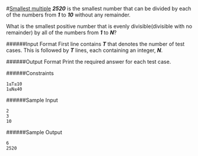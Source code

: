 #[Smallest multiple](https://www.hackerrank.com/contests/projecteuler/challenges/euler005)
**_2520_** is the smallest number that can be divided by each of the numbers from **_1_** to **_10_** without any remainder.

What is the smallest positive number that is evenly divisible(divisible with no remainder) by all of the numbers from **_1_** to **_N_**?

######Input Format
First line contains **_T_** that denotes the number of test cases. This is followed by **_T_** lines, each containing an integer, **_N_**.

######Output Format
Print the required answer for each test case.

######Constraints
```shell
1≤T≤10
1≤N≤40
```
######Sample Input
```shell
2
3
10
```
######Sample Output
```shell
6
2520
```
